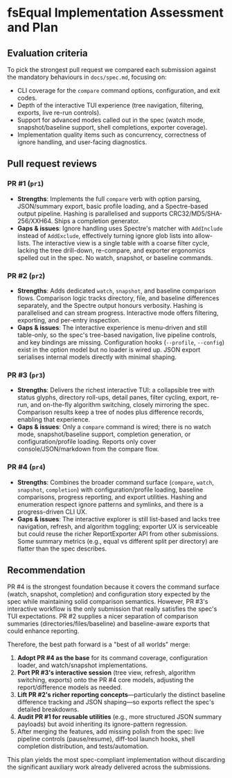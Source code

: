 # fsEqual Implementation Assessment and Plan

## Evaluation criteria

To pick the strongest pull request we compared each submission against the mandatory behaviours in `docs/spec.md`, focusing on:

- CLI coverage for the `compare` command options, configuration, and exit codes.
- Depth of the interactive TUI experience (tree navigation, filtering, exports, live re-run controls).
- Support for advanced modes called out in the spec (watch mode, snapshot/baseline support, shell completions, exporter coverage).
- Implementation quality items such as concurrency, correctness of ignore handling, and user-facing diagnostics.

## Pull request reviews

### PR #1 (`pr1`)
- **Strengths**: Implements the full `compare` verb with option parsing, JSON/summary export, basic profile loading, and a Spectre-based output pipeline. Hashing is parallelised and supports CRC32/MD5/SHA-256/XXH64. Ships a completion generator.
- **Gaps & issues**: Ignore handling uses Spectre's matcher with `AddInclude` instead of `AddExclude`, effectively turning ignore glob lists into allow-lists. The interactive view is a single table with a coarse filter cycle, lacking the tree drill-down, re-compare, and exporter ergonomics spelled out in the spec. No watch, snapshot, or baseline commands.

### PR #2 (`pr2`)
- **Strengths**: Adds dedicated `watch`, `snapshot`, and baseline comparison flows. Comparison logic tracks directory, file, and baseline differences separately, and the Spectre output honours verbosity. Hashing is parallelised and can stream progress. Interactive mode offers filtering, exporting, and per-entry inspection.
- **Gaps & issues**: The interactive experience is menu-driven and still table-only, so the spec's tree-based navigation, live pipeline controls, and key bindings are missing. Configuration hooks (`--profile`, `--config`) exist in the option model but no loader is wired up. JSON export serialises internal models directly with minimal shaping.

### PR #3 (`pr3`)
- **Strengths**: Delivers the richest interactive TUI: a collapsible tree with status glyphs, directory roll-ups, detail panes, filter cycling, export, re-run, and on-the-fly algorithm switching, closely mirroring the spec. Comparison results keep a tree of nodes plus difference records, enabling that experience.
- **Gaps & issues**: Only a `compare` command is wired; there is no watch mode, snapshot/baseline support, completion generation, or configuration/profile loading. Reports only cover console/JSON/markdown from the compare flow.

### PR #4 (`pr4`)
- **Strengths**: Combines the broader command surface (`compare`, `watch`, `snapshot`, `completion`) with configuration/profile loading, baseline comparisons, progress reporting, and export utilities. Hashing and enumeration respect ignore patterns and symlinks, and there is a progress-driven CLI UX.
- **Gaps & issues**: The interactive explorer is still list-based and lacks tree navigation, refresh, and algorithm toggling; exporter UX is serviceable but could reuse the richer ReportExporter API from other submissions. Some summary metrics (e.g., equal vs different split per directory) are flatter than the spec describes.

## Recommendation

PR #4 is the strongest foundation because it covers the command surface (watch, snapshot, completion) and configuration story expected by the spec while maintaining solid comparison semantics. However, PR #3's interactive workflow is the only submission that really satisfies the spec's TUI expectations. PR #2 supplies a nicer separation of comparison summaries (directories/files/baseline) and baseline-aware exports that could enhance reporting.

Therefore, the best path forward is a "best of all worlds" merge:

1. **Adopt PR #4 as the base** for its command coverage, configuration loader, and watch/snapshot implementations.
2. **Port PR #3's interactive session** (tree view, refresh, algorithm switching, exports) onto the PR #4 core models, adjusting the report/difference models as needed.
3. **Lift PR #2's richer reporting concepts**—particularly the distinct baseline difference tracking and JSON shaping—so exports reflect the spec's detailed breakdowns.
4. **Audit PR #1 for reusable utilities** (e.g., more structured JSON summary payloads) but avoid inheriting its ignore-pattern regression.
5. After merging the features, add missing polish from the spec: live pipeline controls (pause/resume), diff-tool launch hooks, shell completion distribution, and tests/automation.

This plan yields the most spec-compliant implementation without discarding the significant auxiliary work already delivered across the submissions.